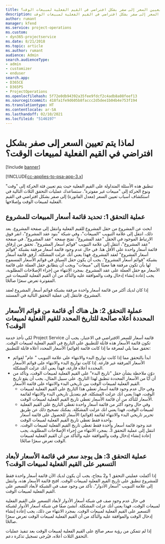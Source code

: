 ```yaml
---
title: لماذا يتم تعيين السعر إلى صفر بشكل افتراضي في القيم الفعلية لمبيعات الوقت؟
description: استكشاف الأخطاء وإصلاحها عند تعيين السعر إلى صفر بشكل افتراضي في القيم الفعلية لمبيعات الوقت.
author: rumant
manager: kfend
ms.service: project-operations
ms.custom:
- dyn365-projectservice
ms.date: 8/21/2018
ms.topic: article
ms.author: rumant
audience: Admin
search.audienceType:
- admin
- customizer
- enduser
search.app:
- D365CE
- D365PS
- ProjectOperations
ms.openlocfilehash: 5f72e0db94392a35fee9fdcf2c4adb8a08feef13
ms.sourcegitcommit: 418fa1fe9d605b8faccc2d5dee1b04b4e753f194
ms.translationtype: HT
ms.contentlocale: ar-SA
ms.lasthandoff: 02/10/2021
ms.locfileid: "5146197"
---
```

# <a name="why-is-price-defaulting-to-zero-on-time-sales-actuals"></a>لماذا يتم تعيين السعر إلى صفر بشكل افتراضي في القيم الفعلية لمبيعات الوقت؟

[!include [banner](../includes/psa-now-project-operations.md)]

[!INCLUDE[cc-applies-to-psa-app-3.x](../includes/cc-applies-to-psa-app-3x.md)]

تنطبق هذه الأسئلة المتداولة على القيم الفعلية حيث يتم تعيين فئة الحركة إلى "وقت" ونوع الحركة إلى "مبيعات غير مفوترة"‬. ستساعدك عمليات التحقق الثلاث التالية في استكشاف أسباب تعيين السعر (معدل الفاتورة‬) إلى صفر بشكل افتراضي في القيم الفعلية لمبيعات الوقت وإصلاحها.

## <a name="check-1-identify-the-sales-price-list-for-the-project"></a>عملية التحقق 1: تحديد قائمة أسعار المبيعات للمشروع

ابحث عن المشروع من حقل المشروع للقيم الفعلية وانتقل إلى صفحة المشروع. بعد ذلك، انتقل إلى علامة التبويب "المبيعات"، وفي شبكة "بنود عقد المشروع"، انقر فوق الارتباط الموجود في الحقل "عقد المشروع". تفتح صفحة "عقد المشروع". في صفحة "عقد المشروع"، انتقل إلى علامة التبويب "قوائم أسعار المشروع‬". تحقق من إرفاق قائمة أسعار واحدة على الأقل هنا. في حال عدم وجود قائمة أسعار مرفقة بشبكة "قوائم أسعار المشروع" لعقد المشروع، فهذا يعني أنك عزلت المشكلة. أرفق قائمة أسعار بشبكة "قوائم أسعار المشروع". يجب أن يكون حقل السياق في قوائم الأسعار المسموح لها بأن تكون مرفقة هنا معينًا إلى "مبيعات" ويجب أن يتطابق حقل العملة على قائمة الأسعار مع حقل العملة على عقد المشروع. بمجرد الانتهاء من إجراء الإصلاحات المطلوبة، يجب إعادة إنشاء إدخال وقت والموافقة عليه والتأكد من أن القيم الفعلية للمبيعات غير المفوترة تعرض سعرًا صالحًا. 

إذا كان لديك أكثر من قائمة أسعار واحدة مرفقة بشبكة قوائم أسعار المشروع لعقد المشروع، فانتقل إلى عملية التحقق التالية في المستند.

## <a name="check-2-are-any-of-the-price-lists-identified-above-valid-for-the-specific-date-of-the-time-sales-actual"></a>عملية التحقق 2: هل هناك أي قائمة من قوائم الأسعار المحددة أعلاه صالحة للتاريخ المحدد للقيم الفعلية لمبيعات الوقت؟

لكي تأخذ خدمة Project Service قائمة أسعار للسعر الافتراضي في الاعتبار، يجب أن تكون قائمة الأسعار هذه قابلة للتطبيق على التاريخ في القيم الفعلية لمبيعات الوقت. تحقق مما يلي لمعرفة ما إذا كانت قائمة (قوائم) الأسعار المحدد أعلاه قابلة للتطبيق:
- ابدأ بالتحقق مما إذا كانت تواريخ البدء والانتهاء على علامة التبويب " عام" لقوائم الأسعار المرفقة غير فارغة. إذا كانت تواريخ البدء والانتهاء على قوائم الأسعار المحددة أعلاه فارغة، فهذا يعني أنك عزلت المشكلة. 
- دوّن ملاحظة بشأن حقل "تاريخ البدء" على القيم الفعلية لمبيعات الوقت، وتأكد من أن أيًا من الأسعار المحددة تنطبق لهذا التاريخ. على سبيل المثال، يجب أن يقع تاريخ القيم الفعلية لمبيعات الوقت بين تاريخي البدء والانتهاء على قائمة الأسعار. 
    - وفي حال عدم وجود قائمة أسعار تغطي هذا التاريخ على القيم الفعلية لمبيعات الوقت، فهذا يعني انك عزلت المشكلة. قم بتعديل تاريخي البدء والانتهاء لقائمة الأسعار للتأكد من أن قائمة الأسعار تغطي تاريخ القيم الفعلية لمبيعات الوقت. 
    - وفي حال وجود أكثر من قائمة أسعار واحدة تغطي التاريخ على القيم الفعلية لمبيعات الوقت، فهذا يعني انك عزلت المشكلة. يمكنك تصحيح ذلك عن طريق تحرير تاريخي البدء والانتهاء لقائمة (قوائم) الأسعار للحصول على قائمة أسعار واحدة فقط تغطي تاريخ القيم الفعلية لمبيعات الوقت. 
    - عند وجود قائمة أسعار واحدة فقط تغطي تاريخ القيم الفعلية لمبيعات الوقت، انتقل إلى عملية التحقق 3.
بمجرد الانتهاء من إجراء الإصلاحات المطلوبة، يجب إعادة إنشاء إدخال وقت والموافقة عليه والتأكد من أن القيم الفعلية لمبيعات الوقت تعرض سعرًا صالحًا.

## <a name="check-3-is-there-a-price-in-the-price-list-for-the-pricing-dimensions-on-the-time-sales-actual"></a>عملية التحقق 3: هل يوجد سعر في قائمة الأسعار لأبعاد التسعير على القيم الفعلية لمبيعات الوقت؟

إذا أكملت عمليتي التحقق 1 و2 بنجاح، يجب أن يكون لديك الآن قائمة أسعار واحدة فقط للمشروع تنطبق على تاريخ القيم الفعلية لمبيعات الوقت. افتح قائمة الأسعار هذه، وانتقل إلى علامة التبويب "أسعار الأدوار". تأكد من وجود صف في الشبكة لأبعاد التسعير على القيم الفعلية لمبيعات الوقت.

في حال عدم وجود صف في شبكة أسعار الأدوار لأبعاد التسعير على القيم الفعلية لمبيعات الوقت، فهذا يعني أنك عزلت المشكلة. أنشئ صفًا في شبكة أسعار الأدوار لشبكة التسعير على القيم الفعلية لمبيعات الوقت. بمجرد الانتهاء من ذلك، يجب إعادة إنشاء إدخال الوقت والموافقة عليه والتأكد من أن القيم الفعلية لمبيعات الوقت تعرض سعرًا صالحًا.

إذا لم تتمكن من رؤية سعر صالح على القيم الفعلية لمبيعات الوقت بعد تنفيذ عمليات التحقق الثلاث أعلاه، فيُرجى تسجيل تذكرة دعم. 


